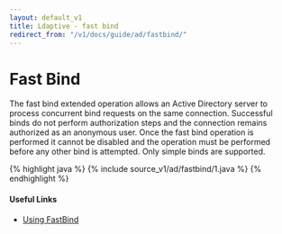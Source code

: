 ```yaml
---
layout: default_v1
title: Ldaptive - fast bind
redirect_from: "/v1/docs/guide/ad/fastbind/"
---
```


# Fast Bind

The fast bind extended operation allows an Active Directory server to process concurrent bind requests on the same connection. Successful binds do not perform authorization steps and the connection remains authorized as an anonymous user. Once the fast bind operation is performed it cannot be disabled and the operation must be performed before any other bind is attempted. Only simple binds are supported.

{% highlight java %}
{% include source_v1/ad/fastbind/1.java %}
{% endhighlight %}

#### Useful Links

- [Using FastBind](http://msdn.microsoft.com/en-us/library/cc223503.aspx)

